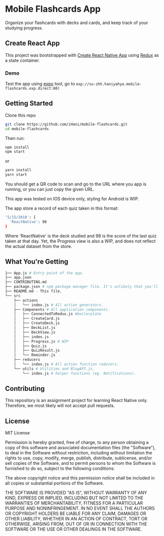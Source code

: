 # Mobile Flashcards App

Organize your flashcards with decks and cards, and keep track of your studying progress.

## Create React App

This project was bootstrapped with [Create React Native App](https://github.com/react-community/create-react-native-app) using [Redux](https://redux.js.org/) as a state container.

### Demo

Test the app using [expo](https://expo.io) tool, go to ``exp://su-zhh.haniyahya.mobile-flashcards.exp.direct:80)``

## Getting Started
Clone this repo
```sh
git clone https://github.com/iHani/mobile-flashcards.git
cd mobile-flashcards
```

Then run:

```sh
npm install
npm start
```

or

```sh
yarn install
yarn start
```

You should get a QR code to scan and go to the URL where you app is running, or you can just copy the given URL.

This app was tested on IOS device only, styling for Android is WIP.

The app store a record of each quiz taken in this format:

```sh
'5/15/2018': {
  'ReactNative': 98
}
```

Where 'ReactNative' is the deck studied and 98 is the score of the last quiz taken at that day. Yet, the Progress view is also a WIP, and does not reflect the actual dataset from the store.

## What You're Getting

```sh
├── App.js # Entry point of the app.
├── app.json
├── CONTRIBUTING.md
├── package.json # npm package manager file. It's unlikely that you'll need to modify this.
├── README.md - This file.
└── src
    ├── actions
    │   └── index.js # All action generators.
    ├── Components # All application components.
    │   ├── ConnectedToRedux.js #boilerplate
    │   ├── CreateCard.js
    │   ├── CreateDeck.js
    │   ├── DeckList.js
    │   ├── DeckView.js
    │   ├── index.js
    │   ├── Progress.js # WIP
    │   ├── Quiz.js
    │   ├── QuizResult.js
    │   └── Reminder.js
    ├── reducers
    │   └── index.js # All action function reducers.
    └── utils # Utilities and BlogAPI.js.
        └── index.js # helper functions (eg. Notifications).
```

## Contributing

This repository is an assignment project for learning React Native only. Therefore, we most likely will not accept pull requests.

## License

MIT License

Permission is hereby granted, free of charge, to any person obtaining a copy
of this software and associated documentation files (the "Software"), to deal
in the Software without restriction, including without limitation the rights
to use, copy, modify, merge, publish, distribute, sublicense, and/or sell
copies of the Software, and to permit persons to whom the Software is
furnished to do so, subject to the following conditions:

The above copyright notice and this permission notice shall be included in all
copies or substantial portions of the Software.

THE SOFTWARE IS PROVIDED "AS IS", WITHOUT WARRANTY OF ANY KIND, EXPRESS OR
IMPLIED, INCLUDING BUT NOT LIMITED TO THE WARRANTIES OF MERCHANTABILITY,
FITNESS FOR A PARTICULAR PURPOSE AND NONINFRINGEMENT. IN NO EVENT SHALL THE
AUTHORS OR COPYRIGHT HOLDERS BE LIABLE FOR ANY CLAIM, DAMAGES OR OTHER
LIABILITY, WHETHER IN AN ACTION OF CONTRACT, TORT OR OTHERWISE, ARISING FROM,
OUT OF OR IN CONNECTION WITH THE SOFTWARE OR THE USE OR OTHER DEALINGS IN THE
SOFTWARE.
